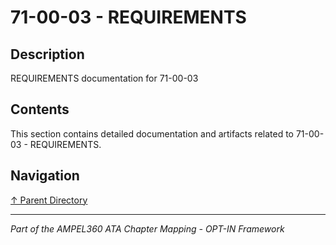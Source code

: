 # 71-00-03 - REQUIREMENTS

## Description

REQUIREMENTS documentation for 71-00-03

## Contents

This section contains detailed documentation and artifacts related to 71-00-03 - REQUIREMENTS.

## Navigation

[↑ Parent Directory](../README.md)

---

*Part of the AMPEL360 ATA Chapter Mapping - OPT-IN Framework*
